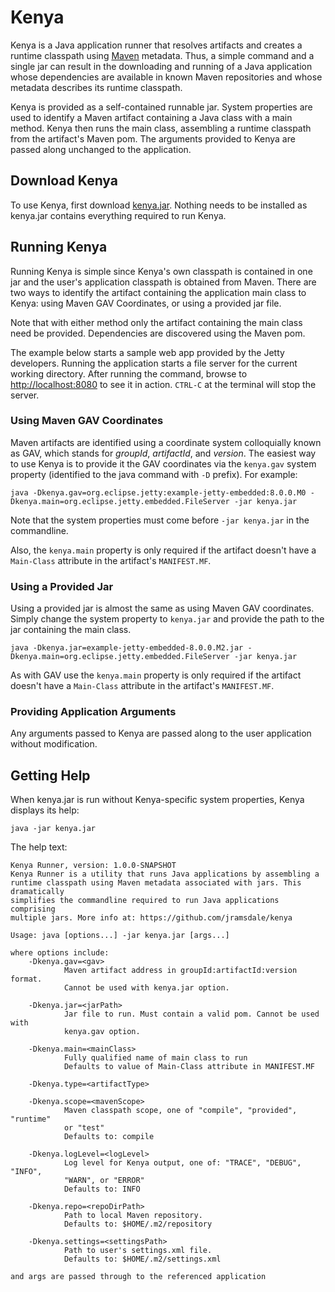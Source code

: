 # Kenya #

Kenya is a Java application runner that resolves artifacts and creates a runtime classpath using 
[Maven](http://maven.apache.org "Apache Maven") metadata. Thus, a simple command and a single
jar can result in the downloading and running of a Java application whose dependencies are available
in known Maven repositories and whose metadata describes its runtime classpath.

Kenya is provided as a self-contained runnable jar. System properties are used to identify a Maven artifact 
containing a Java class with a main method. Kenya then runs the main class, assembling a runtime classpath 
from the artifact's Maven pom. The arguments provided to Kenya are passed along unchanged to the application.

## Download Kenya ##

To use Kenya, first download [kenya.jar](https://github.com/downloads/jramsdale/kenya/kenya.jar).
Nothing needs to be installed as kenya.jar contains everything required to run Kenya.

## Running Kenya ##

Running Kenya is simple since Kenya's own classpath is contained in one jar and the user's application
classpath is obtained from Maven. There are two ways to identify the artifact containing the
application main class to Kenya: using Maven GAV Coordinates, or using a provided jar file. 

Note that with either method only the artifact containing the main class need be provided. Dependencies
are discovered using the Maven pom.

The example below starts a sample web app provided by the Jetty developers. Running the application
starts a file server for the current working directory. After running the command, browse to
[http://localhost:8080](http://localhost:8080) to see it in action. `CTRL-C` at the terminal will stop 
the server.

### Using Maven GAV Coordinates ###

Maven artifacts are identified using a coordinate system colloquially known as GAV, which stands for 
_groupId_, _artifactId_, and _version_. The easiest way to use Kenya is to provide it the GAV coordinates
via the `kenya.gav` system property (identified to the java command with `-D` prefix). For example:

    java -Dkenya.gav=org.eclipse.jetty:example-jetty-embedded:8.0.0.M0 -Dkenya.main=org.eclipse.jetty.embedded.FileServer -jar kenya.jar

Note that the system properties must come before `-jar kenya.jar` in the commandline.

Also, the `kenya.main` property is only required if the artifact doesn't have a `Main-Class` attribute
in the artifact's `MANIFEST.MF`.

### Using a Provided Jar ###

Using a provided jar is almost the same as using Maven GAV coordinates. Simply change the system property
to `kenya.jar` and provide the path to the jar containing the main class. 

    java -Dkenya.jar=example-jetty-embedded-8.0.0.M2.jar -Dkenya.main=org.eclipse.jetty.embedded.FileServer -jar kenya.jar

As with GAV use the `kenya.main` property is only required if the artifact doesn't have a `Main-Class` attribute
in the artifact's `MANIFEST.MF`.

### Providing Application Arguments ###

Any arguments passed to Kenya are passed along to the user application without modification.

## Getting Help ##

When kenya.jar is run without Kenya-specific system properties, Kenya displays its help:

    java -jar kenya.jar

The help text:

    Kenya Runner, version: 1.0.0-SNAPSHOT
    Kenya Runner is a utility that runs Java applications by assembling a
    runtime classpath using Maven metadata associated with jars. This dramatically
    simplifies the commandline required to run Java applications comprising
    multiple jars. More info at: https://github.com/jramsdale/kenya

    Usage: java [options...] -jar kenya.jar [args...]

    where options include:
        -Dkenya.gav=<gav>   
                Maven artifact address in groupId:artifactId:version format. 
                Cannot be used with kenya.jar option.
           
        -Dkenya.jar=<jarPath>
                Jar file to run. Must contain a valid pom. Cannot be used with
                kenya.gav option.
           
        -Dkenya.main=<mainClass>
                Fully qualified name of main class to run
                Defaults to value of Main-Class attribute in MANIFEST.MF
                
        -Dkenya.type=<artifactType>
    
        -Dkenya.scope=<mavenScope>
                Maven classpath scope, one of "compile", "provided", "runtime"
                or "test"
                Defaults to: compile
    
        -Dkenya.logLevel=<logLevel>
                Log level for Kenya output, one of: "TRACE", "DEBUG", "INFO", 
                "WARN", or "ERROR"
                Defaults to: INFO
    
        -Dkenya.repo=<repoDirPath>
                Path to local Maven repository.
                Defaults to: $HOME/.m2/repository
    
        -Dkenya.settings=<settingsPath>
                Path to user's settings.xml file.
                Defaults to: $HOME/.m2/settings.xml

    and args are passed through to the referenced application
    

